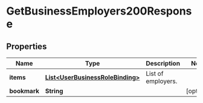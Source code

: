 

# GetBusinessEmployers200Response


## Properties

| Name | Type | Description | Notes |
|------------ | ------------- | ------------- | -------------|
|**items** | [**List&lt;UserBusinessRoleBinding&gt;**](UserBusinessRoleBinding.md) | List of employers. |  |
|**bookmark** | **String** |  |  [optional] |



